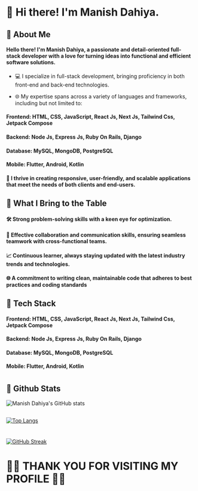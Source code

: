 


# 👋 Hi there! I'm Manish Dahiya.
###

## 🚀 About Me
#### Hello there! I'm Manish Dahiya, a passionate and detail-oriented full-stack developer with a love for turning ideas into functional and efficient software solutions.

*    💻 I specialize in full-stack development, bringing proficiency in both front-end and back-end technologies.

*    🌐 My expertise spans across a variety of languages and frameworks, including but not limited to:

####    Frontend: HTML, CSS, JavaScript, React Js, Next Js, Tailwind Css, Jetpack Compose
####    Backend: Node Js, Express Js, Ruby On Rails, Django 
####    Database: MySQL, MongoDB, PostgreSQL
####    Mobile: Flutter, Android, Kotlin 


#### 🔧 I thrive in creating responsive, user-friendly, and scalable applications that meet the needs of both clients and end-users.

## 🌟 What I Bring to the Table

####   🛠 Strong problem-solving skills with a keen eye for optimization.
####    🤝 Effective collaboration and communication skills, ensuring seamless teamwork with cross-functional teams.
####    📈 Continuous learner, always staying updated with the latest industry trends and technologies.
####    🌐 A commitment to writing clean, maintainable code that adheres to best practices and coding standards
##
## 🔨 Tech Stack


####    Frontend: HTML, CSS, JavaScript, React Js, Next Js, Tailwind Css, Jetpack Compose
####    Backend: Node Js, Express Js, Ruby On Rails, Django 
####    Database: MySQL, MongoDB, PostgreSQL
####    Mobile: Flutter, Android, Kotlin 
#
#
## 🎉 Github Stats

![Manish Dahiya's GitHub stats](https://github-readme-stats.vercel.app/api?username=YashSawariya&border_color=000&show_icons=true&theme=light)


##
[![Top Langs](https://github-readme-stats.vercel.app/api/top-langs/?username=manishdahiya00&border_color=000&layout=compact&theme=ligh&card_width=465)](https://github.com/manishdahiya00/github-readme-stats)
#
[![GitHub Streak](https://github-readme-streak-stats.herokuapp.com?user=manishdahiya00&theme=light&border_radius=10&hide_total_contributions=false&starting_year=2024&border=black&date_format=j%20M%5B%20Y%5D&card_width=470)](https://git.io/streak-stats)
###
#
# 🎉🎉 THANK YOU FOR VISITING MY PROFILE 🎉🎉
